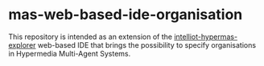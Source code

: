 # mas-web-based-ide-organisation
This repository is intended as an extension of the [intelliot-hypermas-explorer](https://github.com/Interactions-HSG/intelliot-hypermas-explorer) web-based IDE that brings the possibility to specify organisations in Hypermedia Multi-Agent Systems.
